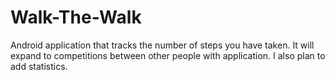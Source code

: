 # Walk-The-Walk
Android application that tracks the number of steps you have taken. It will expand to competitions between other people with application. I also plan to add statistics.
